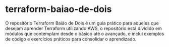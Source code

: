 # terraform-baiao-de-dois
O repositório Terraform Baião de Dois é um guia prático para aqueles que desejam aprender Terraform utilizando AWS, o repositório está dividido em módulos que contemplam desde o básico até o avançado, e inclui exemplos de código e exercícios práticos para consolidar o aprendizado.
